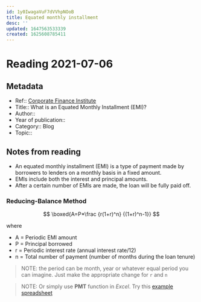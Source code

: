 ```yaml
---
id: 1y0IwagaVuF7dVVhpNOoB
title: Equated monthly installment
desc: ''
updated: 1647563533339
created: 1625608785411
---
```

# Reading 2021-07-06

## Metadata

- Ref:: [Corporate Finance Institute](https://corporatefinanceinstitute.com/resources/knowledge/credit/equated-monthly-installment-emi/)
- Title:: What is an Equated Monthly Installment (EMI)?
- Author:: 
- Year of publication:: 
- Category:: Blog
- Topic:: 

## Notes from reading

- An equated monthly installment (EMI) is a type of payment made by borrowers to lenders on a monthly basis in a fixed amount. 
- EMIs include both the interest and principal amounts. 
- After a certain number of EMIs are made, the loan will be fully paid off.

### Reducing-Balance Method
$$
\boxed{A=P*\frac {r(1+r)^n} {(1+r)^n-1}}
$$

where
- A = Periodic EMI amount
- P = Principal borrowed
- r = Periodic interest rate (annual interest rate/12)
- n = Total number of payment (number of months during the loan tenure)

> NOTE: the period can be month, year or whatever equal period you can imagine. Just make the appropriate change for `r` and `n`

> NOTE: Or simply use **PMT** function in *Excel*. Try this [example spreadsheet](https://app.box.com/s/pfkwtannn6jd89qqagayrcxac3kvhjw8)
